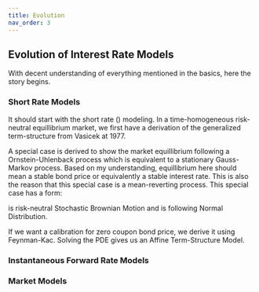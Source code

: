 ```yaml
---
title: Evolution
nav_order: 3
---
```


## Evolution of Interest Rate Models 

With decent understanding of everything mentioned in the basics, here the story begins. 

### Short Rate Models 

It should start with the short rate () modeling. In a time-homogeneous risk-neutral equillibrium market, we first have a derivation of the generalized term-structure from Vasicek at 1977. 

A special case is derived to show the market equillibrium following a Ornstein-Uhlenback process which is equivalent to a stationary Gauss-Markov process. Based on my understanding, equillibrium here should mean a stable bond price or equivalently a stable interest rate. This is also the reason that this special case is a mean-reverting process. This special case has a form: 

  is risk-neutral Stochastic Brownian Motion and  is following Normal Distribution. 

If we want a calibration for zero coupon bond price, we derive it using Feynman-Kac. Solving the PDE gives us an Affine Term-Structure Model. 

### Instantaneous Forward Rate Models 

### Market Models 
